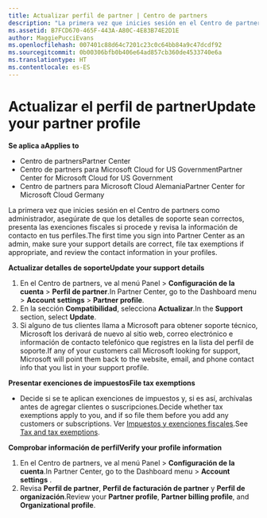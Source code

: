 ```yaml
---
title: Actualizar perfil de partner | Centro de partners
description: "La primera vez que inicies sesión en el Centro de partners como administrador, asegúrate de que los detalles de soporte sean correctos, presenta las exenciones fiscales si procede y revisa la información de contacto en tus perfiles."
ms.assetid: B7FCD670-465F-443A-A80C-4E83B74E2D1E
author: MaggiePucciEvans
ms.openlocfilehash: 007401c88d64c7201c23c0c64bb84a9c47dcdf92
ms.sourcegitcommit: 0b00306bfb0b406e64ad857cb360de4533740e6a
ms.translationtype: HT
ms.contentlocale: es-ES
---
```

# <a name="update-your-partner-profile"></a><span data-ttu-id="f6d4f-103">Actualizar el perfil de partner</span><span class="sxs-lookup"><span data-stu-id="f6d4f-103">Update your partner profile</span></span>

**<span data-ttu-id="f6d4f-104">Se aplica a</span><span class="sxs-lookup"><span data-stu-id="f6d4f-104">Applies to</span></span>**

-  <span data-ttu-id="f6d4f-105">Centro de partners</span><span class="sxs-lookup"><span data-stu-id="f6d4f-105">Partner Center</span></span>
-  <span data-ttu-id="f6d4f-106">Centro de partners para Microsoft Cloud for US Government</span><span class="sxs-lookup"><span data-stu-id="f6d4f-106">Partner Center for Microsoft Cloud for US Government</span></span>
-  <span data-ttu-id="f6d4f-107">Centro de partners para Microsoft Cloud Alemania</span><span class="sxs-lookup"><span data-stu-id="f6d4f-107">Partner Center for Microsoft Cloud Germany</span></span>

<span data-ttu-id="f6d4f-108">La primera vez que inicies sesión en el Centro de partners como administrador, asegúrate de que los detalles de soporte sean correctos, presenta las exenciones fiscales si procede y revisa la información de contacto en tus perfiles.</span><span class="sxs-lookup"><span data-stu-id="f6d4f-108">The first time you sign into Partner Center as an admin, make sure your support details are correct, file tax exemptions if appropriate, and review the contact information in your profiles.</span></span>

**<span data-ttu-id="f6d4f-109">Actualizar detalles de soporte</span><span class="sxs-lookup"><span data-stu-id="f6d4f-109">Update your support details</span></span>**

1.  <span data-ttu-id="f6d4f-110">En el Centro de partners, ve al menú Panel &gt; **Configuración de la cuenta** &gt; **Perfil de partner**.</span><span class="sxs-lookup"><span data-stu-id="f6d4f-110">In Partner Center, go to the Dashboard menu &gt; **Account settings** &gt; **Partner profile**.</span></span>
2.  <span data-ttu-id="f6d4f-111">En la sección **Compatibilidad**, selecciona **Actualizar**.</span><span class="sxs-lookup"><span data-stu-id="f6d4f-111">In the **Support** section, select **Update**.</span></span>
3.  <span data-ttu-id="f6d4f-112">Si alguno de tus clientes llama a Microsoft para obtener soporte técnico, Microsoft los derivará de nuevo al sitio web, correo electrónico e información de contacto telefónico que registres en la lista del perfil de soporte.</span><span class="sxs-lookup"><span data-stu-id="f6d4f-112">If any of your customers call Microsoft looking for support, Microsoft will point them back to the website, email, and phone contact info that you list in your support profile.</span></span>

**<span data-ttu-id="f6d4f-113">Presentar exenciones de impuestos</span><span class="sxs-lookup"><span data-stu-id="f6d4f-113">File tax exemptions</span></span>**

-   <span data-ttu-id="f6d4f-114">Decide si se te aplican exenciones de impuestos y, si es así, archívalas antes de agregar clientes o suscripciones.</span><span class="sxs-lookup"><span data-stu-id="f6d4f-114">Decide whether tax exemptions apply to you, and if so file them before you add any customers or subscriptions.</span></span> <span data-ttu-id="f6d4f-115">Ver [Impuestos y exenciones fiscales](tax-and-tax-exemptions.md).</span><span class="sxs-lookup"><span data-stu-id="f6d4f-115">See [Tax and tax exemptions](tax-and-tax-exemptions.md).</span></span>

**<span data-ttu-id="f6d4f-116">Comprobar información de perfil</span><span class="sxs-lookup"><span data-stu-id="f6d4f-116">Verify your profile information</span></span>**

1.  <span data-ttu-id="f6d4f-117">En el Centro de partners, ve al menú Panel &gt; **Configuración de la cuenta**.</span><span class="sxs-lookup"><span data-stu-id="f6d4f-117">In Partner Center, go to the Dashboard menu &gt; **Account settings** .</span></span>
2.  <span data-ttu-id="f6d4f-118">Revisa **Perfil de partner**, **Perfil de facturación de partner** y **Perfil de organización**.</span><span class="sxs-lookup"><span data-stu-id="f6d4f-118">Review your **Partner profile**, **Partner billing profile**, and **Organizational profile**.</span></span>

 

 



